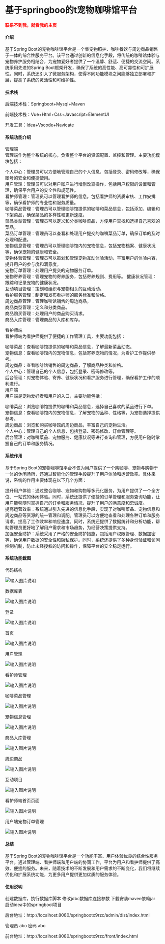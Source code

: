 # 基于springboo的t宠物咖啡馆平台

<h4 style='color:red'>联系不到我，就看我的主页 </h4> 
 
#### 介绍

基于Spring Boot的宠物咖啡馆平台是一个集宠物照护、咖啡餐饮与周边商品销售于一体的综合性服务平台。该平台通过创新的信息化手段，将传统的咖啡馆体验与宠物养护服务相结合，为宠物爱好者提供了一个温馨、舒适、便捷的交流空间。系统采用先进的Spring Boot框架开发，确保了系统的高性能、高可靠性和可扩展性。同时，系统还引入了微服务架构，使得不同功能模块之间能够独立部署和扩展，提高了系统的灵活性和可维护性。
#### 技术栈

后端技术栈：Springboot+Mysql+Maven

前端技术栈：Vue+Html+Css+Javascript+ElementUI

开发工具：Idea+Vscode+Navicate

#### 系统功能介绍

管理端  
管理端作为整个系统的核心，负责整个平台的资源配置、监控和管理。主要功能模块包括：  

个人中心：管理员可以方便地管理自己的个人信息，包括登录、密码修改等，确保账号的安全和便捷使用。  
用户管理：管理员可以对用户账户进行增删改查操作，包括用户权限的设置和管理，确保平台用户的安全性和规范性。  
看护师管理：管理员可以管理看护师的信息，包括看护师的资质审核、工作安排等，确保看护师的专业性和服务质量。  
咖啡菜品管理：管理员可以管理咖啡馆提供的咖啡和菜品信息，包括添加、编辑和下架菜品，确保菜品的多样性和更新速度。  
菜品类型管理：管理员可以定义和分类咖啡菜品，方便用户查找和选择自己喜欢的菜品。  
菜品订单管理：管理员可以查看和处理用户提交的咖啡菜品订单，确保订单的及时处理和配送。  
宠物信息管理：管理员可以管理咖啡馆内的宠物信息，包括宠物档案、健康状况等，确保宠物的健康和安全。  
宠物体验管理：管理员可以策划和管理宠物互动体验活动，丰富用户的体验内容，提升用户的参与度和满意度。  
宠物订单管理：处理用户提交的宠物服务订单。  
宠物寄养管理：管理宠物的寄养服务，包括寄养规则、费用等。
健康状况管理：跟踪和记录宠物的健康状况。  
互动项目管理：策划和组织与宠物相关的互动活动。  
看护服务管理：制定和发布看护师的服务标准和价格。  
周边商品管理：管理咖啡馆销售的周边商品。  
商品类型管理：定义和分类商品。  
商品购买管理：处理用户的商品购买请求。  
商品入库管理：管理商品的入库和库存。  

看护师端  
看护师端为看护师提供了便捷的工作管理工具，主要功能包括：  

咖啡菜品：查看咖啡馆提供的咖啡和菜品信息，了解最新菜品动态。  
宠物信息：查看咖啡馆内的宠物信息，包括寄养宠物的情况，为看护工作提供参考。  
周边商品：查看咖啡馆销售的周边商品，了解商品种类和价格。  
个人中心：管理自己的个人信息，包括登录、密码修改等。  
后台管理：对宠物体验、寄养、健康状况和看护服务进行管理，确保看护工作的顺利进行。  
用户端  
用户端是宠物爱好者和用户的入口，主要功能包括：  

咖啡菜品：浏览咖啡馆提供的咖啡和菜品信息，选择自己喜欢的菜品进行下单。  
宠物信息：查看咖啡馆内的宠物信息，了解宠物的品种、性格等，为宠物选择提供参考。  
周边商品：浏览和购买咖啡馆的周边商品，丰富自己的宠物生活。  
个人中心：管理自己的个人信息，包括登录、密码修改、订单管理等。  
后台管理：对咖啡菜品、宠物服务、健康状况等进行查询和管理，方便用户随时掌握自己的订单和服务情况。  

#### 系统作用

基于Spring Boot的宠物咖啡馆平台不仅为用户提供了一个集咖啡、宠物与购物于一体的休闲场所，还通过智能化的管理手段提升了用户体验和运营效率。具体来说，系统的作用主要体现在以下几个方面：  

提升用户体验：通过整合咖啡、宠物和购物等多元化服务，为用户提供了一个全方位、一站式的休闲体验。同时，系统还提供了便捷的订单管理和服务查询功能，让用户能够随时掌握自己的订单和服务情况，提升了用户的满意度和忠诚度。  
提高运营效率：系统通过引入先进的信息化手段，实现了对咖啡菜品、宠物信息和周边商品等资源的统一管理和调配。管理员可以方便地查看和处理各种订单和服务请求，提高了工作效率和响应速度。同时，系统还提供了数据统计和分析功能，帮助管理员更好地了解用户需求和市场趋势，为经营决策提供支持。  
加强安全防护：系统采用了严格的安全防护措施，包括用户权限管理、数据加密等，确保用户数据的安全性和隐私保护。同时，系统还提供了多种身份验证和访问控制机制，防止未经授权的访问和操作，保障平台的安全稳定运行。  

#### 系统功能截图

代码结构

![输入图片说明](images/f01b782a2ab3e504df3c78d2826c463.png)

数据库表

![输入图片说明](images/1eaa68af84858bd2c1d7b57a09f7b73.png)

登录

![输入图片说明](images/8ae2cacdde2dd6271b39895a28fced7.png)

首页

![输入图片说明](images/fa5ffeb53f10228c7635cf0fff45f22.png)

用户管理

![输入图片说明](images/c11398382567c0df2327e1de32c6021.png)

看护师管理

![输入图片说明](images/c48b135312e4d2032fc1a74dd8d7e01.png)

咖啡菜品管理

![输入图片说明](images/bed97495c2ecc87707e02182c49b054.png)

宠物信息管理

![输入图片说明](images/f141111defaf6a6ac4ce2207a299e9c.png)

商品入库管理

![输入图片说明](images/c8ca9ac410ba07902add9f3a006fe2a.png)

周边商品

![输入图片说明](images/58a18c7e11ec533abfc8501f8f83824.png)

互动项目

![输入图片说明](images/23499d554d115b7bf808735f57c4053.png)

看护师端首页页面

![输入图片说明](images/79eb8ace4c4441d092ff210bcd22075.png)

用户端宠物订单管理

![输入图片说明](images/25626d2862e127b32cc7492fa016d69.png)

#### 总结

基于Spring Boot的宠物咖啡馆平台是一个功能丰富、用户体验优良的综合性服务平台。通过管理端、看护师端和用户端的协同工作，平台为用户和看护师提供了高效、便捷的服务。未来，随着技术的不断发展和用户需求的不断变化，我们将继续优化和扩展系统功能，为更多用户提供更加优质的服务体验。

#### 使用说明

创建数据库，执行数据库脚本 修改jdbc数据库连接参数 下载安装maven依赖jar 启动idea中的springboot项目

后台地址：http://localhost:8080/springbootx9rzc/admin/dist/index.html

管理员  abo 密码 abo

前台地址：http://localhost:8080/springbootx9rzc/front/index.html

